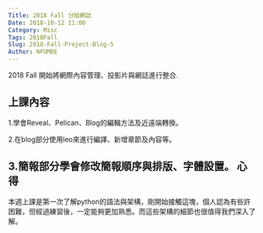 ```yaml
---
Title: 2018 Fall 分組網誌
Date: 2018-10-12 11:00
Category: Misc
Tags: 2018Fall
Slug: 2018-Fall-Project-Blog-5
Author: NFUMDE
---
```


2018 Fall 開始將網際內容管理、投影片與網誌進行整合.

<!-- PELICAN_END_SUMMARY -->

上課內容
----

1.學會Reveal、Pelican、Blog的編輯方法及近遠端轉換。

2.在blog部分使用leo來進行編譯、新增章節及內容等。

3.簡報部分學會修改簡報順序與排版、字體設置。
心得
----

本週上課是第一次了解python的語法與架構，剛開始接觸這塊，個人認為有些許困難，但經過練習後，一定能夠更加熟悉。而這些架構的細節也很值得我們深入了解。


